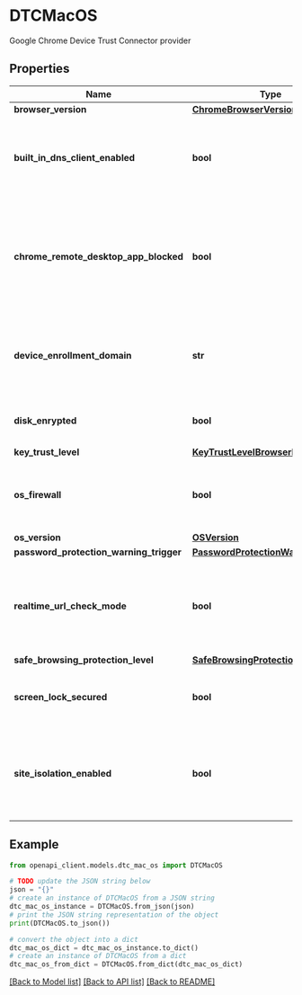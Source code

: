 # DTCMacOS

Google Chrome Device Trust Connector provider

## Properties

Name | Type | Description | Notes
------------ | ------------- | ------------- | -------------
**browser_version** | [**ChromeBrowserVersion**](ChromeBrowserVersion.md) |  | [optional] 
**built_in_dns_client_enabled** | **bool** | Indicates if a software stack is used to communicate with the DNS server | [optional] 
**chrome_remote_desktop_app_blocked** | **bool** | Indicates whether access to the Chrome Remote Desktop application is blocked through a policy | [optional] 
**device_enrollment_domain** | **str** | Enrollment domain of the customer that is currently managing the device | [optional] 
**disk_enrypted** | **bool** | Indicates whether the main disk is encrypted | [optional] 
**key_trust_level** | [**KeyTrustLevelBrowserKey**](KeyTrustLevelBrowserKey.md) |  | [optional] 
**os_firewall** | **bool** | Indicates whether a firewall is enabled at the OS-level on the device | [optional] 
**os_version** | [**OSVersion**](OSVersion.md) |  | [optional] 
**password_protection_warning_trigger** | [**PasswordProtectionWarningTrigger**](PasswordProtectionWarningTrigger.md) |  | [optional] 
**realtime_url_check_mode** | **bool** | Indicates whether enterprise-grade (custom) unsafe URL scanning is enabled | [optional] 
**safe_browsing_protection_level** | [**SafeBrowsingProtectionLevel**](SafeBrowsingProtectionLevel.md) |  | [optional] 
**screen_lock_secured** | **bool** | Indicates whether the device is password-protected | [optional] 
**site_isolation_enabled** | **bool** | Indicates whether the Site Isolation (also known as **Site Per Process**) setting is enabled | [optional] 

## Example

```python
from openapi_client.models.dtc_mac_os import DTCMacOS

# TODO update the JSON string below
json = "{}"
# create an instance of DTCMacOS from a JSON string
dtc_mac_os_instance = DTCMacOS.from_json(json)
# print the JSON string representation of the object
print(DTCMacOS.to_json())

# convert the object into a dict
dtc_mac_os_dict = dtc_mac_os_instance.to_dict()
# create an instance of DTCMacOS from a dict
dtc_mac_os_from_dict = DTCMacOS.from_dict(dtc_mac_os_dict)
```
[[Back to Model list]](../README.md#documentation-for-models) [[Back to API list]](../README.md#documentation-for-api-endpoints) [[Back to README]](../README.md)


